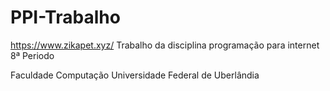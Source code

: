 # PPI-Trabalho
https://www.zikapet.xyz/
Trabalho da disciplina  programação para internet 8ª Periodo

Faculdade Computação
Universidade Federal de Uberlândia

